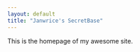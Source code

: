 ```yaml
---
layout: default
title: "Janwrice's SecretBase"
---
```


<!-- 页面正文部分 -->
This is the homepage of my awesome site.
